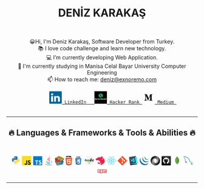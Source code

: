 
<h1 align="center">DENİZ KARAKAŞ</h1>
<br>
  <p align="center">
    😀Hi, I'm Deniz Karakaş, Software Developer from Turkey.
    <br>
    📚 I love code challenge and learn new technology.
    <br>
    💻 I’m currently developing Web Application.
    <br>
    🏫 I'm currently studying in Manisa Celal Bayar University Computer Engineering
    <br>
    📫 How to reach me: <a href="mailto: deniz@exnoremo.com">deniz@exnoremo.com</a>
    <br> 
     <code>
        <a href="https://www.linkedin.com/in/deniz-karakas-developer/" title="LinkedIn Profile"><img width="33" src="https://raw.githubusercontent.com/denizkarakass/denizkarakass/main/images/linkedin.svg"> LinkedIn   </a><a href="https://www.hackerrank.com/denizkarakas?hr_r=1" title="Hacker Rank Profile"><img width="33" src="https://raw.githubusercontent.com/denizkarakass/denizkarakass/main/images/hackerrank.svg"> Hacker Rank </a><a href="https://medium.com/@denizkarakas" title="Medium Profile"><img width="33" src="https://raw.githubusercontent.com/denizkarakass/denizkarakass/main/images/medium2.svg"> Medium </a>
  </code>
      <br>
  </p>
   <hr>
  <h2 align="center">🔥 Languages & Frameworks & Tools & Abilities 🔥</h2>
  <br>
  <p align="center">
    <code><img title="Python" height="25" src="https://raw.githubusercontent.com/denizkarakass/denizkarakass/main/images/python-original.svg"></code>
    <code><img title="Javascript" height="25" src="https://raw.githubusercontent.com/denizkarakass/denizkarakass/main/images/javascript.svg"></code>
    <code><img title="Typescript" height="25" src="https://raw.githubusercontent.com/denizkarakass/denizkarakass/main/images/typescript.svg"></code>
    <code><img title="Java" height="25" src="https://raw.githubusercontent.com/denizkarakass/denizkarakass/main/images/java-original.svg"></code>
    <code><img title="Problem Solving" height="25" src="https://raw.githubusercontent.com/denizkarakass/denizkarakass/main/images/problemSolving.png"></code>
    <code><img title="HTML5" height="25" src="https://raw.githubusercontent.com/denizkarakass/denizkarakass/main/images/html5.svg"></code>
    <code><img title="CSS" height="25" src="https://raw.githubusercontent.com/denizkarakass/denizkarakass/main/images/css.svg"></code>
    <code><img title="Nodejs" height="25" src="https://raw.githubusercontent.com/denizkarakass/denizkarakass/main/images/node.svg"></code>
    <code><img title="Nestjs" height="25" src="https://raw.githubusercontent.com/denizkarakass/denizkarakass/main/images/nest.svg"></code>
    <code><img title="React" height="25" src="https://raw.githubusercontent.com/denizkarakass/denizkarakass/main/images/react-original.svg"></code>
    <code><img title="Git" height="25" src="https://raw.githubusercontent.com/denizkarakass/denizkarakass/main/images/git-original.svg"></code>
    <code><img title="Visual Studio Code" height="25" src="https://raw.githubusercontent.com/denizkarakass/denizkarakass/main/images/vscode.png"></code>
    <code><img title="JQuery" height="25" src="https://raw.githubusercontent.com/denizkarakass/denizkarakass/main/images/jquery-original.svg"></code>
    <code><img title="JSON" height="25" src="https://raw.githubusercontent.com/denizkarakass/denizkarakass/main/images/json.svg"></code>
    <code><img title="GitHub" height="25" src="https://raw.githubusercontent.com/denizkarakass/denizkarakass/main/images/github.svg"></code>
    <code><img title="MongoDB" height="25" src="https://raw.githubusercontent.com/denizkarakass/denizkarakass/main/images/mongoDB.svg"></code>
    <code><img title="MySQL" height="25" src="https://raw.githubusercontent.com/denizkarakass/denizkarakass/main/images/mysql.svg"></code>
    <code><img title="npm" height="25" src="https://raw.githubusercontent.com/denizkarakass/denizkarakass/main/images/npm.svg"></code>
  </p>
  <hr> 


  
 
  
